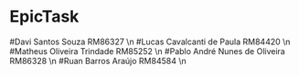 # EpicTask

#Davi Santos Souza RM86327 \n
#Lucas Cavalcanti de Paula RM84420 \n
#Matheus Oliveira Trindade RM85252 \n
#Pablo André Nunes de Oliveira RM86328 \n
#Ruan Barros Araújo RM84584 \n

